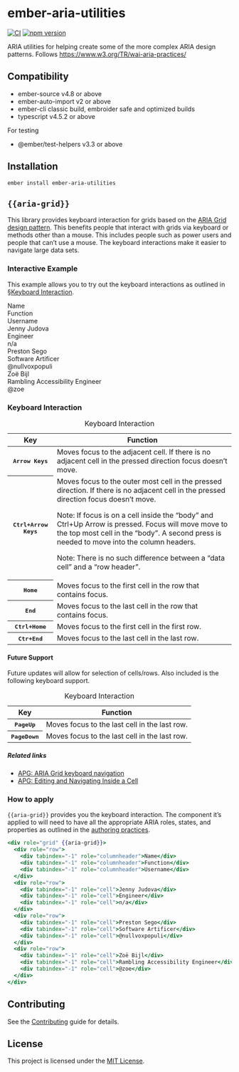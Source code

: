 # ember-aria-utilities

[![CI](https://github.com/CrowdStrike/ember-aria/actions/workflows/ci.yml/badge.svg)](https://github.com/CrowdStrike/ember-aria/actions/workflows/ci.yml)
[![npm version](https://badge.fury.io/js/ember-aria-utilities.svg)](https://www.npmjs.com/package/ember-aria-utilities)

ARIA utilities for helping create some of the more complex ARIA design patterns. Follows https://www.w3.org/TR/wai-aria-practices/

## Compatibility

- ember-source v4.8 or above
- ember-auto-import v2 or above
- ember-cli classic build, embroider safe and optimized builds
- typescript v4.5.2 or above

For testing

- @ember/test-helpers v3.3 or above

## Installation

```
ember install ember-aria-utilities
```

## `{{aria-grid}}`

This library provides keyboard interaction for grids based on the [ARIA Grid design pattern](https://www.w3.org/TR/wai-aria-practices-1.1/#grid). This benefits people that interact with grids via keyboard or methods other than a mouse. This includes people such as power users and people that can’t use a mouse. The keyboard interactions make it easier to navigate large data sets.

### Interactive Example

This example allows you to try out the keyboard interactions as outlined in [§Keyboard Interaction](#keyboard-interaction).

<div role="grid" {{aria-grid}}>
<div role="row">
  <div tabindex="-1" role="columnheader">Name</div>
  <div tabindex="-1" role="columnheader">Function</div>
  <div tabindex="-1" role="columnheader">Username</div>
</div>
<div role="row">
  <div tabindex="-1" role="cell">Jenny Judova</div>
  <div tabindex="-1" role="cell">Engineer</div>
  <div tabindex="-1" role="cell">n/a</div>
</div>
<div role="row">
  <div tabindex="-1" role="cell">Preston Sego</div>
  <div tabindex="-1" role="cell">Software Artificer</div>
  <div tabindex="-1" role="cell">@nullvoxpopuli</div>
</div>
<div role="row">
  <div tabindex="-1" role="cell">Zoë Bijl</div>
  <div tabindex="-1" role="cell">Rambling Accessibility Engineer</div>
  <div tabindex="-1" role="cell">@zoe</div>
</div>
</div>

### Keyboard Interaction

<table class="docfy-keyboard-interaction-table">
<caption class="sr-only">Keyboard Interaction</caption>
<thead>
<tr>
  <th>Key</th>
  <th>Function</th>
</tr>
</thead>
<tr>
  <th scope="row"><kbd>Arrow Keys</kbd></th>
  <td>Moves focus to the adjacent cell. If there is no adjacent cell in the pressed direction focus doesn’t move.</td>
</tr>
<tr>
  <th scope="row"><kbd>Ctrl+Arrow Keys</kbd></th>
  <td>
  Moves focus to the outer most cell in the pressed direction. If there is no adjacent cell in the pressed direction focus doesn’t move.

Note: If focus is on a cell inside the “body” and Ctrl+Up Arrow is pressed. Focus will move move to the top most cell in the “body”. A second press is needed to move into the column headers.

Note: There is no such difference between a “data cell” and a “row header”.

  </td>
</tr>
<tr>
  <th scope="row"><kbd>Home</kbd></th>
  <td>Moves focus to the first cell in the row that contains focus.</td>
</tr>
<tr>
  <th scope="row"><kbd>End</kbd></th>
  <td>Moves focus to the last cell in the row that contains focus.</td>
</tr>
<tr>
  <th scope="row"><kbd>Ctrl+Home</kbd></th>
  <td>Moves focus to the first cell in the first row.</td>
</tr>
<tr>
  <th scope="row"><kbd>Ctr+End</kbd></th>
  <td>Moves focus to the last cell in the last row.</td>
</tr>
</table>

#### Future Support

Future updates will allow for selection of cells/rows. Also included is the following keyboard support.

<table class="docfy-keyboard-interaction-table">
<caption class="sr-only">Keyboard Interaction</caption>
<thead>
<tr>
  <th>Key</th>
  <th>Function</th>
</tr>
</thead>
<tr>
  <th scope="row"><kbd>PageUp</kbd></th>
  <td>Moves focus to the last cell in the last row.</td>
</tr>
<tr>
  <th scope="row"><kbd>PageDown</kbd></th>
  <td>Moves focus to the last cell in the last row.</td>
</tr>
</table>

##### Related links

- [APG: ARIA Grid keyboard navigation](https://w3c.github.io/aria-practices/#keyboard-interaction-for-data-grids)
- [APG: Editing and Navigating Inside a Cell](https://w3c.github.io/aria-practices/#gridNav_inside)

### How to apply

`{{aria-grid}}` provides you the keyboard interaction. The component it’s applied to will need to have all the appropriate ARIA roles, states, and properties as outlined in the [authoring practices](https://www.w3.org/TR/wai-aria-practices-1.1/#grid).

```hbs preview-template
<div role="grid" {{aria-grid}}>
  <div role="row">
    <div tabindex="-1" role="columnheader">Name</div>
    <div tabindex="-1" role="columnheader">Function</div>
    <div tabindex="-1" role="columnheader">Username</div>
  </div>
  <div role="row">
    <div tabindex="-1" role="cell">Jenny Judova</div>
    <div tabindex="-1" role="cell">Engineer</div>
    <div tabindex="-1" role="cell">n/a</div>
  </div>
  <div role="row">
    <div tabindex="-1" role="cell">Preston Sego</div>
    <div tabindex="-1" role="cell">Software Artificer</div>
    <div tabindex="-1" role="cell">@nullvoxpopuli</div>
  </div>
  <div role="row">
    <div tabindex="-1" role="cell">Zoë Bijl</div>
    <div tabindex="-1" role="cell">Rambling Accessibility Engineer</div>
    <div tabindex="-1" role="cell">@zoe</div>
  </div>
</div>
```

## Contributing

See the [Contributing](CONTRIBUTING.md) guide for details.

## License

This project is licensed under the [MIT License](LICENSE.md).
